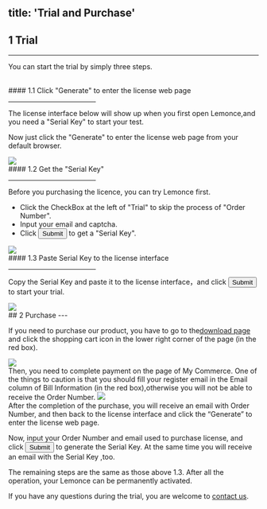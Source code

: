 title: 'Trial and Purchase'
---
## 1 Trial
---

You can start the trial by simply three steps.

<br/>
#### 1.1 Click "Generate" to enter the license web page
<hr width="35%" align="left">

The license interface below will show up when you first open Lemonce,and you need a "Serial Key" to start your test.

Now just click the "Generate" to enter the license web page from your default browser.

<img class="box-shadow"  src="/images/setup/trial-1pro.png">

<br/>
#### 1.2 Get the "Serial Key"
<hr width="35%" align="left">

Before you purchasing the licence, you can try Lemonce first.

- Click the CheckBox at the left of "Trial" to skip the process of "Order Number".
- Input your email and captcha.
- Click <button class="btn-primary">Submit</button> to get a "Serial Key".

<img class="box-shadow"  src="/images/setup/trial-2pro.png">

<br/>
#### 1.3 Paste Serial Key to the license interface
<hr width="35%" align="left">

Copy the Serial Key and paste it to the license interface，and click <button class="btn-success">Submit</button> to start your trial.

<img class="box-shadow" src="/images/setup/trial-3pro.png">

<br/>
## 2 Purchase
---

If you need to purchase our product, you have to go to the[download page](http://license.lemonce.com) and click the shopping cart icon in the lower right corner of the page (in the red box).

<img class="box-shadow" src="/images/setup/purchase-1pro.png">

<br/>
Then, you need to complete payment on the page of My Commerce. One of the things to caution is that you should fill your register email in the Email column of Bill Information (in the red box),otherwise you will not be able to receive the Order Number.

<img class="box-shadow" src="/images/setup/purchase-2.png">

<br/>
After the completion of the purchase, you will receive an email with Order Number, and then back to the license interface and click the “Generate” to enter the license web page.

Now, input your Order Number and email used to purchase license, and click <button class="btn-primary">Submit</button> to generate the Serial Key. At the same time you will receive an email with the Serial Key ,too.

The remaining steps are the same as those above 1.3. After all the operation, your Lemonce can be permanently activated.

If you have any questions during the trial, you are welcome to [contact us](/contact.html).